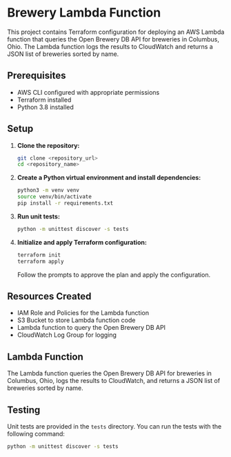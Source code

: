 # Brewery Lambda Function

This project contains Terraform configuration for deploying an AWS Lambda function that queries the Open Brewery DB API for breweries in Columbus, Ohio. The Lambda function logs the results to CloudWatch and returns a JSON list of breweries sorted by name.

## Prerequisites

- AWS CLI configured with appropriate permissions
- Terraform installed
- Python 3.8 installed

## Setup

1. **Clone the repository:**

    ```sh
    git clone <repository_url>
    cd <repository_name>
    ```

2. **Create a Python virtual environment and install dependencies:**

    ```sh
    python3 -m venv venv
    source venv/bin/activate
    pip install -r requirements.txt
    ```

3. **Run unit tests:**

    ```sh
    python -m unittest discover -s tests
    ```

4. **Initialize and apply Terraform configuration:**

    ```sh
    terraform init
    terraform apply
    ```

    Follow the prompts to approve the plan and apply the configuration.

## Resources Created

- IAM Role and Policies for the Lambda function
- S3 Bucket to store Lambda function code
- Lambda function to query the Open Brewery DB API
- CloudWatch Log Group for logging

## Lambda Function

The Lambda function queries the Open Brewery DB API for breweries in Columbus, Ohio, logs the results to CloudWatch, and returns a JSON list of breweries sorted by name.

## Testing

Unit tests are provided in the `tests` directory. You can run the tests with the following command:

```sh
python -m unittest discover -s tests
